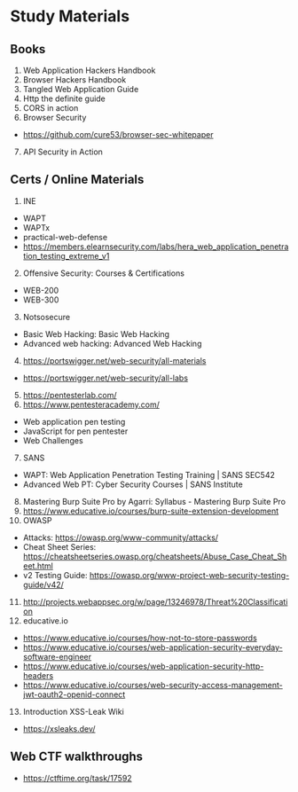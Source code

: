 # Study Materials

## Books
1. Web Application Hackers Handbook
2. Browser Hackers Handbook
3. Tangled Web Application Guide
4. Http the definite guide
5. CORS in action
6. Browser Security
  - https://github.com/cure53/browser-sec-whitepaper
7. API Security in Action

## Certs / Online Materials
1. INE
  - WAPT
  - WAPTx
  - practical-web-defense 
  - https://members.elearnsecurity.com/labs/hera_web_application_penetration_testing_extreme_v1 
2. Offensive Security: Courses & Certifications 
  - WEB-200
  - WEB-300
3. Notsosecure
  - Basic Web Hacking: Basic Web Hacking 
  - Advanced web hacking: Advanced Web Hacking 
4. https://portswigger.net/web-security/all-materials
  - https://portswigger.net/web-security/all-labs
5. https://pentesterlab.com/
6. https://www.pentesteracademy.com/
  - Web application pen testing
  - JavaScript for pen pentester
  - Web Challenges
7. SANS
  - WAPT: Web Application Penetration Testing Training | SANS SEC542 
  - Advanced Web PT: Cyber Security Courses | SANS Institute 
8. Mastering Burp Suite Pro by Agarri: Syllabus - Mastering Burp Suite Pro
9. https://www.educative.io/courses/burp-suite-extension-development
10. OWASP
  - Attacks: https://owasp.org/www-community/attacks/
  - Cheat Sheet Series: https://cheatsheetseries.owasp.org/cheatsheets/Abuse_Case_Cheat_Sheet.html
  - v2 Testing Guide: https://owasp.org/www-project-web-security-testing-guide/v42/
11. http://projects.webappsec.org/w/page/13246978/Threat%20Classification
12. educative.io
  - https://www.educative.io/courses/how-not-to-store-passwords
  - https://www.educative.io/courses/web-application-security-everyday-software-engineer
  - https://www.educative.io/courses/web-application-security-http-headers
  - https://www.educative.io/courses/web-security-access-management-jwt-oauth2-openid-connect
13. Introduction XSS-Leak Wiki
  - https://xsleaks.dev/

## Web CTF walkthroughs
  - https://ctftime.org/task/17592
